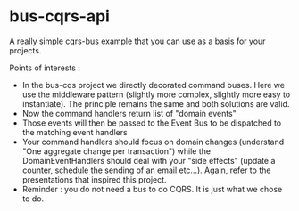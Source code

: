 # bus-cqrs-api

A really simple cqrs-bus example that you can use as a basis for your projects.

Points of interests :

- In the bus-cqs project we directly decorated command buses. Here we use the middleware pattern (slightly more complex, slightly more easy to instantiate). The principle remains the same and both solutions are valid.
- Now the command handlers return list of "domain events"
- Those events will then be passed to the Event Bus to be dispatched to the matching event handlers
- Your command handlers should focus on domain changes (understand "One aggregate change per transaction") while the DomainEventHandlers should deal with your "side effects" (update a counter, schedule the sending of an email etc...). Again, refer to the presentations that inspired this project.
- Reminder : you do not need a bus to do CQRS. It is just what we chose to do.
